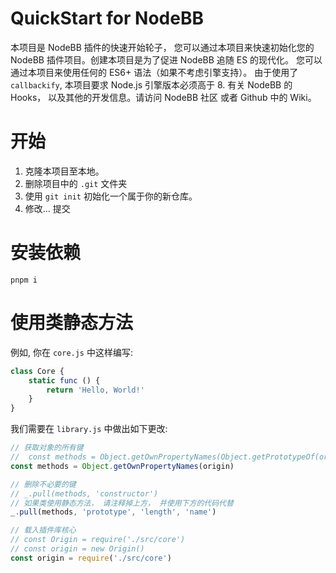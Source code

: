 # QuickStart for NodeBB
本项目是 NodeBB 插件的快速开始轮子， 您可以通过本项目来快速初始化您的 NodeBB 插件项目。创建本项目是为了促进 NodeBB 追随 ES 的现代化。
您可以通过本项目来使用任何的 ES6+ 语法（如果不考虑引擎支持）。
由于使用了`callbackify`, 本项目要求 Node.js 引擎版本必须高于 8.
有关 NodeBB 的 Hooks， 以及其他的开发信息。请访问 NodeBB 社区 或者 Github 中的 Wiki。

# 开始
1. 克隆本项目至本地。
2. 删除项目中的 `.git` 文件夹
3. 使用 `git init` 初始化一个属于你的新仓库。
4. 修改... 提交

# 安装依赖
```
pnpm i
```
# 使用类静态方法
例如, 你在 `core.js` 中这样编写:
```javascript
class Core {
    static func () {
        return 'Hello, World!'
    }
}
```

我们需要在 `library.js` 中做出如下更改:
```javascript
// 获取对象的所有键
//  const methods = Object.getOwnPropertyNames(Object.getPrototypeOf(origin))
const methods = Object.getOwnPropertyNames(origin)

// 删除不必要的键
// _.pull(methods, 'constructor')
// 如果类使用静态方法， 请注释掉上方， 并使用下方的代码代替
_.pull(methods, 'prototype', 'length', 'name')

// 载入插件库核心
// const Origin = require('./src/core')
// const origin = new Origin()
const origin = require('./src/core')
```
